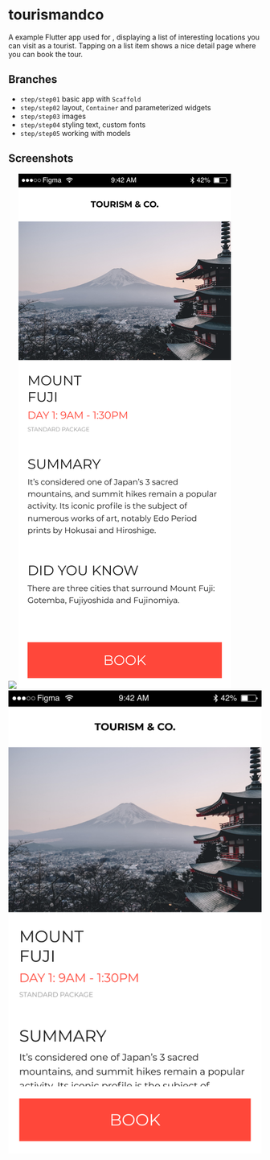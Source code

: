 # tourismandco

A example Flutter app used for [](https://fluttercrashcourse.com), displaying a list of interesting locations you can visit as a tourist. Tapping on a list item shows a nice detail page where you can book the tour.

## Branches

- `step/step01` basic app with `Scaffold`
- `step/step02` layout, `Container` and parameterized widgets
- `step/step03` images
- `step/step04` styling text, custom fonts
- `step/step05` working with models

## Screenshots

![](Location&#32;List.png)
![](Location&#32;Detail.png)
![](Location&#32;Detail-1.png)

